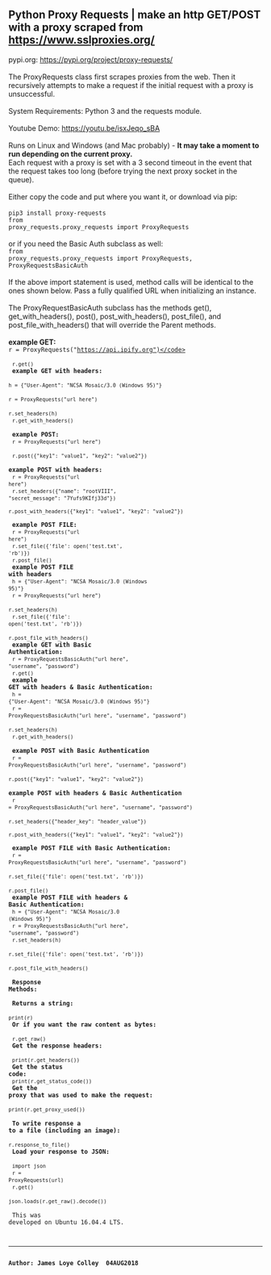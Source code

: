 ## Python Proxy Requests | make an http GET/POST with a proxy scraped from https://www.sslproxies.org/
pypi.org: https://pypi.org/project/proxy-requests/
<br><br>
The ProxyRequests class first scrapes proxies from the web. Then it recursively attempts to make a request if the initial request with a proxy is unsuccessful.
<br><br>
System Requirements: Python 3 and the requests module.
<br><br>
Youtube Demo:  https://youtu.be/isxJeqo_sBA
<br><br>
Runs on Linux and Windows (and Mac probably) - <b>It may take a moment to run depending on the current proxy.</b>
<br>
Each request with a proxy is set with a 3 second timeout in the event that the request takes too long (before trying the next proxy socket in the queue).
<br><br>
Either copy the code and put where you want it, or download via pip:
<br><br>
<code>pip3 install proxy-requests</code>
<br>
<code>from proxy_requests.proxy_requests import ProxyRequests</code>
<br><br>
or if you need the Basic Auth subclass as well:
<br>
<code>from proxy_requests.proxy_requests import ProxyRequests, ProxyRequestsBasicAuth</code>
<br><br>
If the above import statement is used, method calls will be identical to the ones shown below. Pass a fully qualified URL when initializing an instance.
<br><br>
The ProxyRequestBasicAuth subclass has the methods get(), get_with_headers(), post(), post_with_headers(), post_file(), and post_file_with_headers() that will override the Parent methods.
<br><br>
<b>example GET:</b><br>
<code>r = ProxyRequests("https://api.ipify.org")</code>
<br>
<code>r.get()</code>
<br>
<b>example GET with headers:</b><br>
<code>h = {"User-Agent": "NCSA Mosaic/3.0 (Windows 95)"}</code>
<br>
<code>r = ProxyRequests("url here")</code>
<br>
<code>r.set_headers(h)</code>
<br>
<code>r.get_with_headers()</code>
<br>
<b>example POST:</b><br>
<code>r = ProxyRequests("url here")</code>
<br>
<code>r.post({"key1": "value1", "key2": "value2"})</code>
<br>
<b>example POST with headers:</b>
<br>
<code>r = ProxyRequests("url here")</code>
<br>
<code>r.set_headers({"name": "rootVIII", "secret_message": "7Yufs9KIfj33d"})</code>
<br>
<code>r.post_with_headers({"key1": "value1", "key2": "value2"})</code>
<br>
<b>example POST FILE:</b><br>
<code>r = ProxyRequests("url here")</code>
<br>
<code>r.set_file({'file': open('test.txt', 'rb')})</code>
<br>
<code>r.post_file()</code>
<br>
<b>example POST FILE with headers</b>
<br>
<code>h = {"User-Agent": "NCSA Mosaic/3.0 (Windows 95)"}</code>
<br>
<code>r = ProxyRequests("url here")</code>
<br>
<code>r.set_headers(h)</code>
<br>
<code>r.set_file({'file': open('test.txt', 'rb')})</code>
<br>
<code>r.post_file_with_headers()</code>
<br>
<b>example GET with Basic Authentication:</b><br>
<code>r = ProxyRequestsBasicAuth("url here", "username", "password")</code>
<br>
<code>r.get()</code>
<br>
<b>example GET with headers & Basic Authentication:</b><br>
<code>h = {"User-Agent": "NCSA Mosaic/3.0 (Windows 95)"}</code>
<br>
<code>r = ProxyRequestsBasicAuth("url here", "username", "password")</code>
<br>
<code>r.set_headers(h)</code>
<br>
<code>r.get_with_headers()</code>
<br>
<b>example POST with Basic Authentication</b><br>
<code>r = ProxyRequestsBasicAuth("url here", "username", "password")</code>
<br>
<code>r.post({"key1": "value1", "key2": "value2"})</code>
<br>
<b>example POST with headers & Basic Authentication</b><br>
<code>r = ProxyRequestsBasicAuth("url here", "username", "password")</code>
<br>
<code>r.set_headers({"header_key": "header_value"})</code>
<br>
<code>r.post_with_headers({"key1": "value1", "key2": "value2"})</code>
<br>
<b>example POST FILE with Basic Authentication:</b><br>
<code>r = ProxyRequestsBasicAuth("url here", "username", "password")</code>
<br>
<code>r.set_file({'file': open('test.txt', 'rb')})</code>
<br>
<code>r.post_file()</code>
<br>
<b>example POST FILE with headers & Basic Authentication:</b>
<br>
<code>h = {"User-Agent": "NCSA Mosaic/3.0 (Windows 95)"}</code>
<br>
<code>r = ProxyRequestsBasicAuth("url here", "username", "password")</code>
<br>
<code>r.set_headers(h)</code>
<br>
<code>r.set_file({'file': open('test.txt', 'rb')})</code>
<br>
<code>r.post_file_with_headers()</code>
<br><br>
<strong>Response Methods:</strong>
<br><br>
  <b>Returns a string:</b>
<br>
<code>print(r)</code>
<br>
<b>Or if you want the raw content as bytes: </b>
<br>
<code>r.get_raw()</code>
<br>
<b>Get the response headers:</b>
<br>
<code>print(r.get_headers())</code>
<br>
<b>Get the status code:</b>
<br>
<code>print(r.get_status_code())</code>
<br>
<b>Get the proxy that was used to make the request:</b>
<br>
<code>print(r.get_proxy_used())</code>
<br>
<br>
<b>To write response a to a file (including an image):</b>
<br>
<code>r.response_to_file()</code>
<br>
<b>Load your response to JSON: </b>
<br>
<code>import json</code>
<br>
<code>r = ProxyRequests(url)</code>
<br>
<code>r.get()</code>
<br>
<code>json.loads(r.get_raw().decode())</code>
<br><br>
This was developed on Ubuntu 16.04.4 LTS.
<hr>
<b>Author: James Loye Colley  04AUG2018</b><br><br>
<br>
